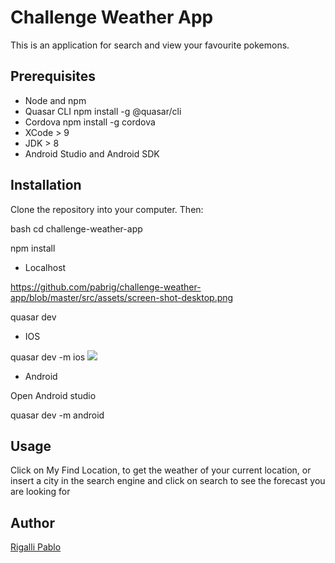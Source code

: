# Challenge Weather App

This is an application for search and view your favourite pokemons.

## Prerequisites

- Node and npm
- Quasar CLI npm install -g @quasar/cli
- Cordova npm install -g cordova
- XCode > 9
- JDK > 8
- Android Studio and Android SDK


## Installation

 Clone the repository into your computer.
 Then:

bash
cd challenge-weather-app

npm install

- Localhost

https://github.com/pabrig/challenge-weather-app/blob/master/src/assets/screen-shot-desktop.png

quasar dev

- IOS

quasar dev -m ios
![](src/asstets/screenshot-capture-ios.jpg)
- Android

 Open Android studio

quasar dev -m android



## Usage



Click on My Find Location, to get the weather of your current location, or insert a city in the search engine and click on search to see the forecast you are looking for




## Author

[Rigalli Pablo](https://www.linkedin.com/in/pablo-rigalli-376a04189/)
